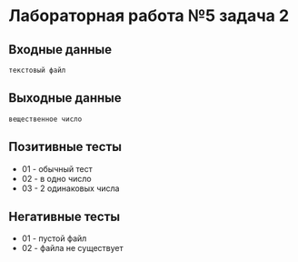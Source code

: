 # Лабораторная работа №5 задача 2

## Входные данные
    текстовый файл

## Выходные данные
    вещественное число

## Позитивные тесты
 - 01 - обычный тест
 - 02 - в одно число
 - 03 - 2 одинаковых числа

## Негативные тесты
 - 01 - пустой файл
 - 02 - файла не существует
